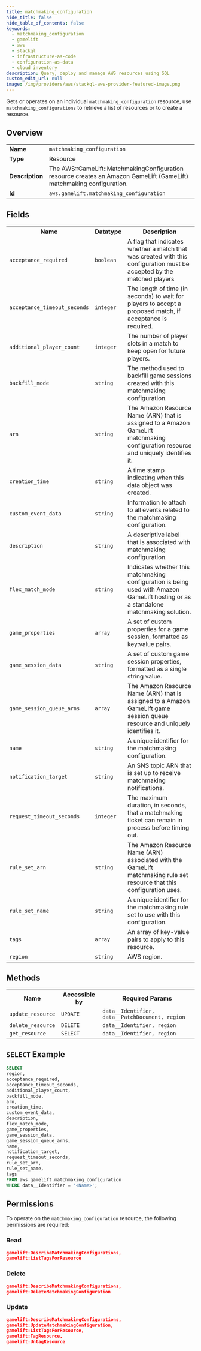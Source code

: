 ```yaml
---
title: matchmaking_configuration
hide_title: false
hide_table_of_contents: false
keywords:
  - matchmaking_configuration
  - gamelift
  - aws
  - stackql
  - infrastructure-as-code
  - configuration-as-data
  - cloud inventory
description: Query, deploy and manage AWS resources using SQL
custom_edit_url: null
image: /img/providers/aws/stackql-aws-provider-featured-image.png
---
```

Gets or operates on an individual <code>matchmaking_configuration</code> resource, use <code>matchmaking_configurations</code> to retrieve a list of resources or to create a resource.

## Overview
<table><tbody>
<tr><td><b>Name</b></td><td><code>matchmaking_configuration</code></td></tr>
<tr><td><b>Type</b></td><td>Resource</td></tr>
<tr><td><b>Description</b></td><td>The AWS::GameLift::MatchmakingConfiguration resource creates an Amazon GameLift (GameLift) matchmaking configuration.</td></tr>
<tr><td><b>Id</b></td><td><code>aws.gamelift.matchmaking_configuration</code></td></tr>
</tbody></table>

## Fields
<table><tbody>
<tr><th>Name</th><th>Datatype</th><th>Description</th></tr>
<tr><td><code>acceptance_required</code></td><td><code>boolean</code></td><td>A flag that indicates whether a match that was created with this configuration must be accepted by the matched players</td></tr>
<tr><td><code>acceptance_timeout_seconds</code></td><td><code>integer</code></td><td>The length of time (in seconds) to wait for players to accept a proposed match, if acceptance is required.</td></tr>
<tr><td><code>additional_player_count</code></td><td><code>integer</code></td><td>The number of player slots in a match to keep open for future players.</td></tr>
<tr><td><code>backfill_mode</code></td><td><code>string</code></td><td>The method used to backfill game sessions created with this matchmaking configuration.</td></tr>
<tr><td><code>arn</code></td><td><code>string</code></td><td>The Amazon Resource Name (ARN) that is assigned to a Amazon GameLift matchmaking configuration resource and uniquely identifies it.</td></tr>
<tr><td><code>creation_time</code></td><td><code>string</code></td><td>A time stamp indicating when this data object was created.</td></tr>
<tr><td><code>custom_event_data</code></td><td><code>string</code></td><td>Information to attach to all events related to the matchmaking configuration.</td></tr>
<tr><td><code>description</code></td><td><code>string</code></td><td>A descriptive label that is associated with matchmaking configuration.</td></tr>
<tr><td><code>flex_match_mode</code></td><td><code>string</code></td><td>Indicates whether this matchmaking configuration is being used with Amazon GameLift hosting or as a standalone matchmaking solution.</td></tr>
<tr><td><code>game_properties</code></td><td><code>array</code></td><td>A set of custom properties for a game session, formatted as key:value pairs.</td></tr>
<tr><td><code>game_session_data</code></td><td><code>string</code></td><td>A set of custom game session properties, formatted as a single string value.</td></tr>
<tr><td><code>game_session_queue_arns</code></td><td><code>array</code></td><td>The Amazon Resource Name (ARN) that is assigned to a Amazon GameLift game session queue resource and uniquely identifies it.</td></tr>
<tr><td><code>name</code></td><td><code>string</code></td><td>A unique identifier for the matchmaking configuration.</td></tr>
<tr><td><code>notification_target</code></td><td><code>string</code></td><td>An SNS topic ARN that is set up to receive matchmaking notifications.</td></tr>
<tr><td><code>request_timeout_seconds</code></td><td><code>integer</code></td><td>The maximum duration, in seconds, that a matchmaking ticket can remain in process before timing out.</td></tr>
<tr><td><code>rule_set_arn</code></td><td><code>string</code></td><td>The Amazon Resource Name (ARN) associated with the GameLift matchmaking rule set resource that this configuration uses.</td></tr>
<tr><td><code>rule_set_name</code></td><td><code>string</code></td><td>A unique identifier for the matchmaking rule set to use with this configuration.</td></tr>
<tr><td><code>tags</code></td><td><code>array</code></td><td>An array of key-value pairs to apply to this resource.</td></tr>
<tr><td><code>region</code></td><td><code>string</code></td><td>AWS region.</td></tr>

</tbody></table>

## Methods

<table><tbody>
  <tr>
    <th>Name</th>
    <th>Accessible by</th>
    <th>Required Params</th>
  </tr>
  <tr>
    <td><code>update_resource</code></td>
    <td><code>UPDATE</code></td>
    <td><code>data__Identifier, data__PatchDocument, region</code></td>
  </tr>
  <tr>
    <td><code>delete_resource</code></td>
    <td><code>DELETE</code></td>
    <td><code>data__Identifier, region</code></td>
  </tr>
  <tr>
    <td><code>get_resource</code></td>
    <td><code>SELECT</code></td>
    <td><code>data__Identifier, region</code></td>
  </tr>
</tbody></table>

## `SELECT` Example
```sql
SELECT
region,
acceptance_required,
acceptance_timeout_seconds,
additional_player_count,
backfill_mode,
arn,
creation_time,
custom_event_data,
description,
flex_match_mode,
game_properties,
game_session_data,
game_session_queue_arns,
name,
notification_target,
request_timeout_seconds,
rule_set_arn,
rule_set_name,
tags
FROM aws.gamelift.matchmaking_configuration
WHERE data__Identifier = '<Name>';
```

## Permissions

To operate on the <code>matchmaking_configuration</code> resource, the following permissions are required:

### Read
```json
gamelift:DescribeMatchmakingConfigurations,
gamelift:ListTagsForResource
```

### Delete
```json
gamelift:DescribeMatchmakingConfigurations,
gamelift:DeleteMatchmakingConfiguration
```

### Update
```json
gamelift:DescribeMatchmakingConfigurations,
gamelift:UpdateMatchmakingConfiguration,
gamelift:ListTagsForResource,
gamelift:TagResource,
gamelift:UntagResource
```

